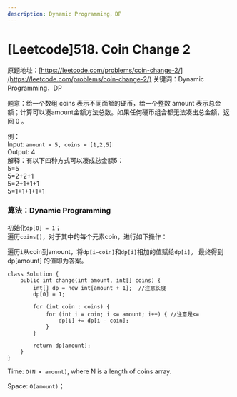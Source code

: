 ```yaml
---
description: Dynamic Programming，DP
---
```


# \[Leetcode\]518. Coin Change 2

原题地址：[https://leetcode.com/problems/coin-change-2/](https://leetcode.com/problems/coin-change-2/) 关键词：Dynamic Programming，DP

题意：给一个数组 coins 表示不同面额的硬币，给一个整数 amount 表示总金额；计算可以凑amount金额方法总数。如果任何硬币组合都无法凑出总金额，返回 0 。

例：  
Input: `amount = 5, coins = [1,2,5]`   
Output: 4   
解释：有以下四种方式可以凑成总金额5：  
5=5   
5=2+2+1   
5=2+1+1+1   
5=1+1+1+1+1

### 算法：Dynamic Programming

初始化`dp[0] = 1`；  
遍历`coins[]`，对于其中的每个元素coin，进行如下操作：

遍历`i`从coin到amount，将`dp[i−coin]`和`dp[i]`相加的值赋给`dp[i]`。 最终得到dp\[amount\] 的值即为答案。

```text
class Solution {
    public int change(int amount, int[] coins) {
        int[] dp = new int[amount + 1];  //注意长度
        dp[0] = 1; 
        
        for (int coin : coins) {
            for (int i = coin; i <= amount; i++) { //注意是<=
                dp[i] += dp[i - coin];
            }
        }
        
        return dp[amount];
    }
}
```

Time: `O(N × amount)`, where N is a length of coins array.

Space: `O(amount)`；



